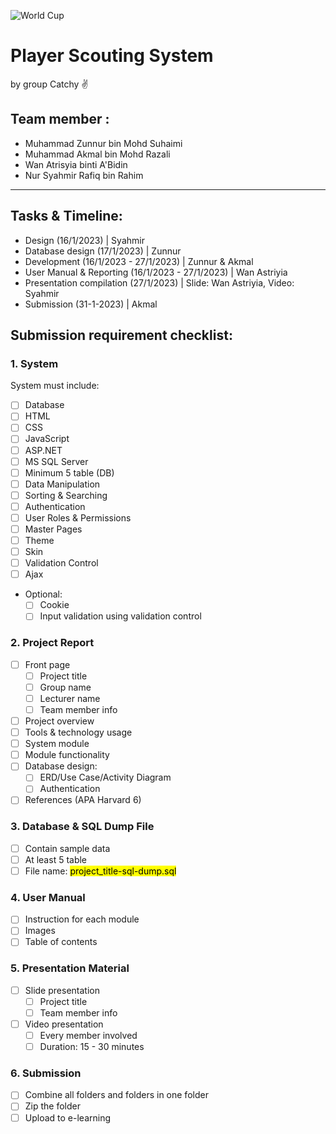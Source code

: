 ![World Cup](https://img.freepik.com/free-vector/banner-theme-world-championship-qatar-2022_87202-1274.jpg?w=1380&t=st=1673857927~exp=1673858527~hmac=525d10cbe3a5ebc1b642f071d7c747f16522767dcf57d0c905dacd5c6580a3fe)

# Player Scouting System

by group Catchy :v:

## Team member :
- Muhammad Zunnur bin Mohd Suhaimi
- Muhammad Akmal bin Mohd Razali
- Wan Atrisyia binti A'Bidin
- Nur Syahmir Rafiq bin Rahim

---
## Tasks & Timeline:

- Design (16/1/2023) | Syahmir
- Database design (17/1/2023) | Zunnur
- Development (16/1/2023 - 27/1/2023) | Zunnur & Akmal
- User Manual & Reporting (16/1/2023 - 27/1/2023) | Wan Astriyia
- Presentation compilation (27/1/2023) | Slide: Wan Astriyia, Video: Syahmir
- Submission (31-1-2023) | Akmal

## Submission requirement checklist:

### 1. System

System must include:
- [ ] Database
- [ ] HTML
- [ ] CSS
- [ ] JavaScript
- [ ] ASP.NET
- [ ] MS SQL Server
- [ ] Minimum 5 table (DB)
- [ ] Data Manipulation
- [ ] Sorting & Searching
- [ ] Authentication
- [ ] User Roles & Permissions
- [ ] Master Pages
- [ ] Theme
- [ ] Skin
- [ ] Validation Control
- [ ] Ajax
- Optional:
  - [ ] Cookie
  - [ ] Input validation using validation control

### 2. Project Report
- [ ] Front page
     - [ ] Project title
     - [ ] Group name
     - [ ] Lecturer name
     - [ ] Team member info 
- [ ] Project overview
- [ ] Tools & technology usage
- [ ] System module
- [ ] Module functionality
- [ ] Database design:
     - [ ] ERD/Use Case/Activity Diagram
     - [ ] Authentication
- [ ] References (APA Harvard 6)

### 3. Database & SQL Dump File
- [ ] Contain sample data
- [ ] At least 5 table
- [ ] File name: <mark>project_title-sql-dump.sql<mark>

### 4. User Manual
- [ ] Instruction for each module
- [ ] Images
- [ ] Table of contents

### 5. Presentation Material
- [ ] Slide presentation
  - [ ] Project title
  - [ ] Team member info
- [ ] Video presentation
  - [ ] Every member involved
  - [ ] Duration: 15 - 30 minutes

### 6. Submission
- [ ] Combine all folders and folders in one folder
- [ ] Zip the folder
- [ ] Upload to e-learning
